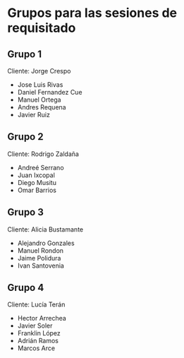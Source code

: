 # Grupos para las sesiones de requisitado

## Grupo 1

Cliente: Jorge Crespo

- Jose Luis Rivas
- Daniel Fernandez Cue
- Manuel Ortega
- Andres  Requena
- Javier Ruiz

## Grupo 2

Cliente: Rodrigo Zaldaña

- Andreé Serrano
- Juan Ixcopal
- Diego Musitu
- Omar Barrios

## Grupo 3

Cliente: Alicia Bustamante

- Alejandro Gonzales
- Manuel Rondon
- Jaime Polidura
- Ivan Santovenia

## Grupo 4

Cliente: Lucía Terán

- Hector Arrechea
- Javier Soler
- Franklin López
- Adrián Ramos
- Marcos Arce
